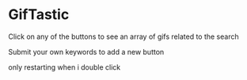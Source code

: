 # GifTastic

Click on any of the buttons to see an array of gifs related to the search

Submit your own keywords to add a new button

only restarting when i double click